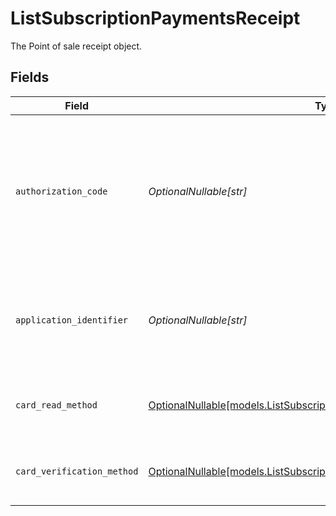 # ListSubscriptionPaymentsReceipt

The Point of sale receipt object.


## Fields

| Field                                                                                                                                  | Type                                                                                                                                   | Required                                                                                                                               | Description                                                                                                                            | Example                                                                                                                                |
| -------------------------------------------------------------------------------------------------------------------------------------- | -------------------------------------------------------------------------------------------------------------------------------------- | -------------------------------------------------------------------------------------------------------------------------------------- | -------------------------------------------------------------------------------------------------------------------------------------- | -------------------------------------------------------------------------------------------------------------------------------------- |
| `authorization_code`                                                                                                                   | *OptionalNullable[str]*                                                                                                                | :heavy_minus_sign:                                                                                                                     | A unique code provided by the cardholder’s bank to confirm that the transaction was successfully approved.                             | ...                                                                                                                                    |
| `application_identifier`                                                                                                               | *OptionalNullable[str]*                                                                                                                | :heavy_minus_sign:                                                                                                                     | The unique number that identifies a specific payment application on a chip card.                                                       | ...                                                                                                                                    |
| `card_read_method`                                                                                                                     | [OptionalNullable[models.ListSubscriptionPaymentsCardReadMethod]](../models/listsubscriptionpaymentscardreadmethod.md)                 | :heavy_minus_sign:                                                                                                                     | The method by which the card was read by the terminal.                                                                                 | contactless                                                                                                                            |
| `card_verification_method`                                                                                                             | [OptionalNullable[models.ListSubscriptionPaymentsCardVerificationMethod]](../models/listsubscriptionpaymentscardverificationmethod.md) | :heavy_minus_sign:                                                                                                                     | The method used to verify the cardholder's identity.                                                                                   | no-cvm-required                                                                                                                        |